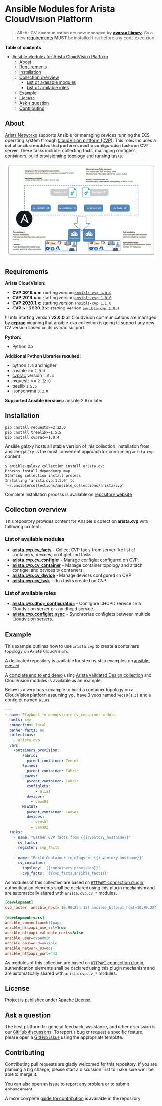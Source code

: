 # Ansible Modules for Arista CloudVision Platform

> All the CV communication are now managed by [__cvprac library__](https://github.com/aristanetworks/cvprac). So a new [requirements](#dependencies) __MUST__ be installed first before any code execution.

**Table of contents**

- [Ansible Modules for Arista CloudVision Platform](#ansible-modules-for-arista-cloudvision-platform)
  - [About](#about)
  - [Requirements](#requirements)
  - [Installation](#installation)
  - [Collection overview](#collection-overview)
    - [List of available modules](#list-of-available-modules)
    - [List of available roles](#list-of-available-roles)
  - [Example](#example)
  - [License](#license)
  - [Ask a question](#ask-a-question)
  - [Contributing](#contributing)

## About

[Arista Networks](https://www.arista.com/) supports Ansible for managing devices running the EOS operating system through [CloudVision platform (CVP)](https://www.arista.com/en/products/eos/eos-cloudvision). This roles includes a set of ansible modules that perform specific configuration tasks on CVP server. These tasks include: collecting facts, managing configlets, containers, build provisionning topology and running tasks.

<p align="center">
  <img src='medias/ansible-cloudvision.png' alt='Arista CloudVision and Ansible'/>
</p>

## Requirements

__Arista CloudVision:__

- __CVP 2018.x.x__: starting version [`ansible-cvp 1.0.0`](https://github.com/aristanetworks/ansible-cvp/releases/tag/v1.0.0)
- __CVP 2019.x.x__: starting version [`ansible-cvp 1.0.0`](https://github.com/aristanetworks/ansible-cvp/releases/tag/v1.0.0)
- __CVP 2020.1.x__: starting version [`ansible-cvp 1.1.0`](https://github.com/aristanetworks/ansible-cvp/releases/tag/v1.1.0)
- __CVP >= 2020.2.x__: starting version [`ansible-cvp 2.0.0`](https://github.com/aristanetworks/ansible-cvp/releases/tag/v2.0.0)

!!! info
    Starting version __v2.0.0__ all Cloudvision communications are managed by [__cvprac__](https://github.com/aristanetworks/cvprac) meaning that ansible-cvp collection is going to support any new CV version based on its cvprac support.

__Python:__

- Python 3.x

__Additional Python Libraries required:__

- python `3.6` and higher
- ansible >= `2.9.0`
- [cvprac](https://github.com/aristanetworks/cvprac) version `1.0.4`
- requests >= `2.22.0`
- treelib `1.5.5`
- jsonschema `3.2.0`

__Supported Ansible Versions:__ ansible 2.9 or later

## Installation

```shell
pip install requests>=2.22.0
pip install treelib>=1.5.5
pip install cvprac==1.0.4
```

Ansible galaxy hosts all stable version of this collection. Installation from ansible-galaxy is the most convenient approach for consuming `arista.cvp` content

```shell
$ ansible-galaxy collection install arista.cvp
Process install dependency map
Starting collection install process
Installing 'arista.cvp:1.1.0' to '~/.ansible/collections/ansible_collections/arista/cvp'
```

Complete installation process is available on [repository website](docs/installation/requirements/)

## Collection overview

This repository provides content for Ansible's collection __arista.cvp__ with following content:

### List of available modules

- [__arista.cvp.cv_facts__](docs/modules/cv_facts.rst/) - Collect CVP facts from server like list of containers, devices, configlet and tasks.
- [__arista.cvp.cv_configlet__](docs/modules/cv_configlet.rst/) -  Manage configlet configured on CVP.
- [__arista.cvp.cv_container__](docs/modules/cv_container.rst/) -  Manage container topology and attach configlet and devices to containers.
- [__arista.cvp.cv_device__](docs/modules/cv_device.rst/) - Manage devices configured on CVP
- [__arista.cvp.cv_task__](docs/modules/cv_task.rst/) - Run tasks created on CVP.

### List of available roles

- [__arista.cvp.dhcp_configuration__](roles/dhcp_configuration/) - Configure DHCPD service on a Cloudvision server or any dhcpd service.
- [__arista.cvp.configlet_sync__](roles/configlets_sync/) - Synchronize configlets between multiple Cloudvision servers.

## Example

This example outlines how to use `arista.cvp` to create a containers topology on Arista CloudVision.

A dedicated repository is available for step by step examples on [ansible-cvp-toi](https://github.com/arista-netdevops-community/ansible-cvp-toi).

A [complete end to end demo](https://github.com/arista-netdevops-community/ansible-avd-cloudvision-demo) using [Arista Validated Design collection](https://github.com/aristanetworks/ansible-avd) and CloudVision modules is available as an example.

Below is a very basic example to build a container topology on a CloudVision platform assuming you have 3 veos named `veos0{1,3}` and a configlet named `alias`

```yaml
---
- name: Playbook to demonstrate cv_container module.
  hosts: cvp
  connection: local
  gather_facts: no
  collections:
    - arista.cvp
  vars:
    containers_provision:
        Fabric:
          parent_container: Tenant
        Spines:
          parent_container: Fabric
        Leaves:
          parent_container: Fabric
          configlets:
              - alias
          devices:
            - veos03
        MLAG01:
          parent_container: Leaves
          devices:
            - veos01
            - veos02
  tasks:
    - name: "Gather CVP facts from {{inventory_hostname}}"
      cv_facts:
      register: cvp_facts

    - name: "Build Container topology on {{inventory_hostname}}"
      cv_container:
        topology: '{{containers_provision}}'
        cvp_facts: '{{cvp_facts.ansible_facts}}'
```

As modules of this collection are based on [`HTTPAPI` connection plugin](https://docs.ansible.com/ansible/latest/plugins/httpapi.html), authentication elements shall be declared using this plugin mechanism and are automatically shared with `arista.cvp.cv_*` modules.

```ini
[development]
cvp_foster  ansible_host= 10.90.224.122 ansible_httpapi_host=10.90.224.122

[development:vars]
ansible_connection=httpapi
ansible_httpapi_use_ssl=True
ansible_httpapi_validate_certs=False
ansible_user=cvpadmin
ansible_password=ansible
ansible_network_os=eos
ansible_httpapi_port=443
```

As modules of this collection are based on [`HTTPAPI` connection plugin](https://docs.ansible.com/ansible/latest/plugins/connection/httpapi.html), authentication elements shall be declared using this plugin mechanism and are automatically shared with `arista.cvp.cv_*` modules.

## License

Project is published under [Apache License](LICENSE).

## Ask a question

The best platform for general feedback, assistance, and other discussion is our [GitHub discussions](). To report a bug or request a specific feature, please open a [GitHub issue](https://github.com/aristanetworks/ansible-cvp/issues) using the appropriate template.

## Contributing

Contributing pull requests are gladly welcomed for this repository. If you are planning a big change, please start a discussion first to make sure we'll be able to merge it.

You can also open an [issue](https://github.com/aristanetworks/ansible-cvp/issues) to report any problem or to submit enhancement.

A more complete [guide for contribution](https://www.avd.sh/en/latest/docs/contributing/) is available in the repository

